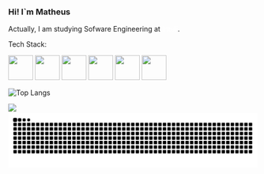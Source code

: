 ### Hi! I`m Matheus

Actually, I am studying Sofware Engineering at <a href="https://www.inteli.edu.br/" style="text-decoration: none; color: white;">Inteli</a>.

Tech Stack:



<img src="https://cdn.jsdelivr.net/gh/devicons/devicon/icons/python/python-original.svg" height="50vh" width="50vh"/> <img src="https://cdn.jsdelivr.net/gh/devicons/devicon/icons/javascript/javascript-original.svg" height="50vh" width="50vh"/> <img src="https://cdn.jsdelivr.net/gh/devicons/devicon/icons/go/go-original.svg" height="50vh" width="50vh"/> <img src="https://cdn.jsdelivr.net/gh/devicons/devicon/icons/linux/linux-original.svg" height="50vh" width="50vh"/> <img src="https://cdn.jsdelivr.net/gh/devicons/devicon/icons/docker/docker-original.svg" height="50vh" width="50vh"/> <img src="https://cdn.jsdelivr.net/gh/devicons/devicon/icons/csharp/csharp-original.svg" height="50vh" width="50vh"/>
          

![Top Langs](https://github-readme-stats.vercel.app/api/top-langs/?username=omatheu&layout=compact)


<a href="https://www.linkedin.com/in/omatheusrsantos/" img="https://www.linkedin.com/in/omatheusrsantos/"> <a/>

<img src="https://img.shields.io/badge/LinkedIn-0077B5?style=for-the-badge&logo=linkedin&logoColor=white" href="https://www.linkedin.com/in/omatheusrsantos/" />

<a href="https://www.linkedin.com/in/omatheusrsantos/" img="https://www.linkedin.com/in/omatheusrsantos/"> 
          <picture>
            <source media="(prefers-color-scheme: dark)" srcset="https://raw.githubusercontent.com/omatheu/omatheu/output/github-contribution-grid-snake-dark.svg">
            <source media="(prefers-color-scheme: light)" srcset="https://raw.githubusercontent.com/omatheu/omatheu/output/github-contribution-grid-snake.svg">
            <img alt="github contribution grid snake animation" src="https://raw.githubusercontent.com/omatheu/omatheu/output/github-contribution-grid-snake.svg">
          </picture>
<a/>
